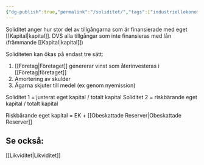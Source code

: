 ```yaml
---
{"dg-publish":true,"permalink":"/soliditet/","tags":["industriellekonomi"]}
---
```


Soliditet anger hur stor del av tillgångarna som är finansierade med eget [[Kapital\|kapital]]. DVS alla tillgångar som inte finansieras med lån (främmande [[Kapital\|kapital]])

Soliditeten kan ökas på endast tre sätt:
1. [[Företag\|Företaget]] genererar vinst som återinvesteras i [[Företag\|företaget]]
2. Amortering av skulder
3. Ägarna skjuter till medel (ex genom nyemission)

Soliditet 1 = justerat eget kapital / totalt kapital
Soliditet 2 = riskbärande eget kapital / totalt kapital

Riskbärande eget kapital = EK + [[Obeskattade Reserver\|Obeskattade Reserver]]

## Se också:
[[Likviditet\|Likviditet]]